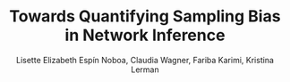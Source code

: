 ---
paperId: 33
author: Lisette Elizabeth Espín Noboa, Claudia Wagner, Fariba Karimi, Kristina Lerman
publicationauthor: Espín Noboa, L. E. et al.
title: Towards Quantifying Sampling Bias in Network Inference
pdf: --
poster: --
alt: --
type: Poster
topic: FAT
link: --
conference: neurips
year: 2018
tags: neurips-2018
location: Montreal, Canada
---